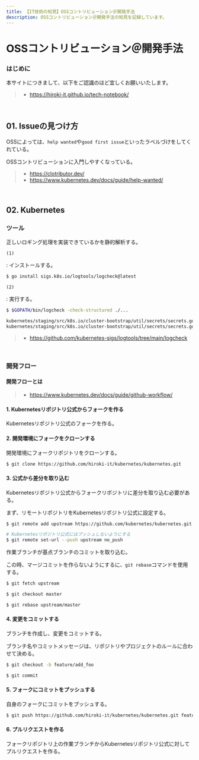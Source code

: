 ```yaml
---
title: 【IT技術の知見】OSSコントリビューション＠開発手法
description: OSSコントリビューション＠開発手法の知見を記録しています。
---
```


# OSSコントリビューション＠開発手法

### はじめに

本サイトにつきまして、以下をご認識のほど宜しくお願いいたします。

> - https://hiroki-it.github.io/tech-notebook/

<br>

## 01. Issueの見つけ方

OSSによっては、`help wanted`や`good first issue`といったラベルづけをしてくれている。

OSSコントリビューションに入門しやすくなっている。

> - https://clotributor.dev/
> - https://www.kubernetes.dev/docs/guide/help-wanted/

<br>

## 02. Kubernetes

### ツール

正しいロギング処理を実装できているかを静的解析する。

`(1)`

: インストールする。

```bash
$ go install sigs.k8s.io/logtools/logcheck@latest
```

`(2)`

: 実行する。

```bash
$ $GOPATH/bin/logcheck -check-structured ./...

kubernetes/staging/src/k8s.io/cluster-bootstrap/util/secrets/secrets.go:66:3: unstructured logging function "Infof" should not be used
kubernetes/staging/src/k8s.io/cluster-bootstrap/util/secrets/secrets.go:73:3: unstructured logging function "Infof" should not be used
```

> - https://github.com/kubernetes-sigs/logtools/tree/main/logcheck

<br>

### 開発フロー

#### 開発フローとは

> - https://www.kubernetes.dev/docs/guide/github-workflow/

#### 1. Kubernetesリポジトリ公式からフォークを作る

Kubernetesリポジトリ公式のフォークを作る。

#### 2. 開発環境にフォークをクローンする

開発環境にフォークリポジトリをクローンする。

```bash
$ git clone https://github.com/hiroki-it/kubernetes/kubernetes.git
```

#### 3. 公式から差分を取り込む

Kubernetesリポジトリ公式からフォークリポジトリに差分を取り込む必要がある。

まず、リモートリポジトリをKubernetesリポジトリ公式に設定する。

```bash
$ git remote add upstream https://github.com/kubernetes/kubernetes.git

# Kubernetesリポジトリ公式にはプッシュしないようにする
$ git remote set-url --push upstream no_push
```

作業ブランチが基点ブランチのコミットを取り込む。

この時、マージコミットを作らないようにするに、`git rebase`コマンドを使用する。

```bash
$ git fetch upstream

$ git checkout master

$ git rebase upstream/master
```

#### 4. 変更をコミットする

ブランチを作成し、変更をコミットする。

ブランチ名やコミットメッセージは、リポジトリやプロジェクトのルールに合わせて決める。

```bash
$ git checkout -b feature/add_foo

$ git commit
```

#### 5. フォークにコミットをプッシュする

自身のフォークにコミットをプッシュする。

```bash
$ git push https://github.com/hiroki-it/kubernetes/kubernetes.git feature/add_foo
```

#### 6. プルリクエストを作る

フォークリポジトリ上の作業ブランチからKubernetesリポジトリ公式に対してプルリクエストを作る。

<br>
